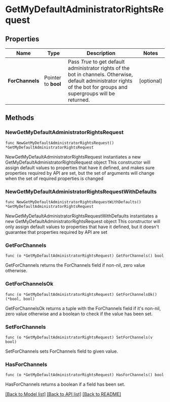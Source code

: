 # GetMyDefaultAdministratorRightsRequest

## Properties

Name | Type | Description | Notes
------------ | ------------- | ------------- | -------------
**ForChannels** | Pointer to **bool** | Pass *True* to get default administrator rights of the bot in channels. Otherwise, default administrator rights of the bot for groups and supergroups will be returned. | [optional] 

## Methods

### NewGetMyDefaultAdministratorRightsRequest

`func NewGetMyDefaultAdministratorRightsRequest() *GetMyDefaultAdministratorRightsRequest`

NewGetMyDefaultAdministratorRightsRequest instantiates a new GetMyDefaultAdministratorRightsRequest object
This constructor will assign default values to properties that have it defined,
and makes sure properties required by API are set, but the set of arguments
will change when the set of required properties is changed

### NewGetMyDefaultAdministratorRightsRequestWithDefaults

`func NewGetMyDefaultAdministratorRightsRequestWithDefaults() *GetMyDefaultAdministratorRightsRequest`

NewGetMyDefaultAdministratorRightsRequestWithDefaults instantiates a new GetMyDefaultAdministratorRightsRequest object
This constructor will only assign default values to properties that have it defined,
but it doesn't guarantee that properties required by API are set

### GetForChannels

`func (o *GetMyDefaultAdministratorRightsRequest) GetForChannels() bool`

GetForChannels returns the ForChannels field if non-nil, zero value otherwise.

### GetForChannelsOk

`func (o *GetMyDefaultAdministratorRightsRequest) GetForChannelsOk() (*bool, bool)`

GetForChannelsOk returns a tuple with the ForChannels field if it's non-nil, zero value otherwise
and a boolean to check if the value has been set.

### SetForChannels

`func (o *GetMyDefaultAdministratorRightsRequest) SetForChannels(v bool)`

SetForChannels sets ForChannels field to given value.

### HasForChannels

`func (o *GetMyDefaultAdministratorRightsRequest) HasForChannels() bool`

HasForChannels returns a boolean if a field has been set.


[[Back to Model list]](../README.md#documentation-for-models) [[Back to API list]](../README.md#documentation-for-api-endpoints) [[Back to README]](../README.md)


